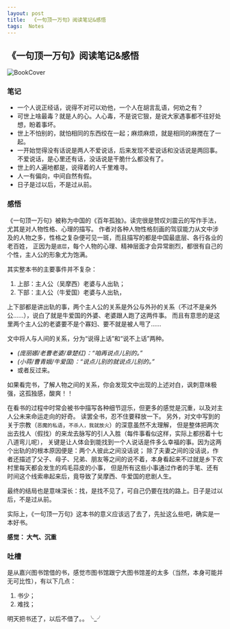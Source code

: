 ```yaml
---
layout: post
title:  《一句顶一万句》阅读笔记&感悟
tags:  Notes
---
```

## 《一句顶一万句》阅读笔记&感悟
![BookCover](https://github.com/heartsuit/heartsuit.github.io/raw/master/pictures/oneWordForAll.jpg)
### 笔记
- 一个人说正经话，说得不对可以劝他，一个人在胡言乱语，何劝之有？
- 可世上啥最毒？就是人的心。人心毒，不是说它狠，是说大家遇事都不往好处想，盼着事坏。
- 世上不怕别的，就怕相同的东西绞在一起；麻烦麻烦，就是相同的麻搅在了一起。
- 一开始觉得没有话说是两人不爱说话，后来发现不爱说话和没话说是两回事。不爱说话，是心里还有话，没话说是干脆什么都没有了。
- 世上的人遍地都是，说得着的人千里难寻。
- 人一有偏向，中间自然有假。
- 日子是过以后，不是过从前。

### 感悟
《一句顶一万句》被称为中国的《百年孤独》。读完很是赞叹刘震云的写作手法，尤其是对人物性格、心理的描写。
作者对各种人物性格刻画的驾驭能力从文中涉及的人物之多，性格之复杂便可见一斑，而且描写的都是中国最底层、各行各业的老百姓，
正因为是`底层`，每个人物的心理、精神层面才会异常剧烈，都很有自己的个性，主人公的形象尤为饱满。

其实整本书的主要事件并不复杂：
1. 上部：主人公（吴摩西）老婆与人出轨；
2. 下部：主人公（牛爱国）老婆与人出轨，

上下部都是讲出轨的事，两个主人公的关系是外公与外孙的关系（不过不是亲外公……），说白了就是牛爱国的外婆、老婆跟人跑了这两件事。
而且有意思的是这里两个主人公的老婆要不是个寡妇、要不就是被人甩了……

文中将人与人间的关系，分为“说得上话”和“说不上话”两种。
- *(庞丽娜/老曹老婆/章楚红)：“咱再说点儿别的。”*
- *(小蒋/曹青娥/牛爱国)：“说点儿别的就说点儿别的。”*
- 或者反过来。

如果看完书，了解人物之间的关系，你会发现文中出现的上述对白，讽刺意味极强，这孤独感，酸爽！！

在看书的过程中时常会被书中描写各种细节逗乐，但更多的感觉是沉重，以及对主人公未来命运走向的好奇。
读罢全书，忍不住要释放一下。
另外，对文中写到的关于宗教（`恶魔的私语`，`不杀人，我就放火`）的深意虽然不太理解，
但是整体把两次出去找人（假找）的来龙去脉写的引人入胜（每件事看似这样，实际上都拐着十七八道弯儿呢），
关键是让人体会到能找到一个人说话是件多么幸福的事。因为这两个出轨的的根本原因便是：两个人彼此之间没话说；
除了夫妻之间的没话说，作者还描述了父子、母子、兄弟、朋友等之间的说不着，本身看起来不过就是乡下农村里每天都会发生的鸡毛蒜皮的小事，
但是所有这些小事通过作者的手笔、还有时间这个线索串起来后，竟导致了吴摩西、牛爱国的悲剧人生。

最终的结局也是意味深长：找，是找不见了，可自己仍要在找的路上。日子是过以后，不是过从前。

实际上，《一句顶一万句》这本书的意义应该远了去了，先扯这么些吧，确实是一本好书。

**感觉： 大气、沉重**

### 吐槽
是从嘉兴图书馆借的书，感觉市图书馆跟宁大图书馆差的太多（当然，本身可能并无可比性），有以下几点：
1. 书少；
2. 难找；

明天把书还了，以后不借了。。╰_╯





